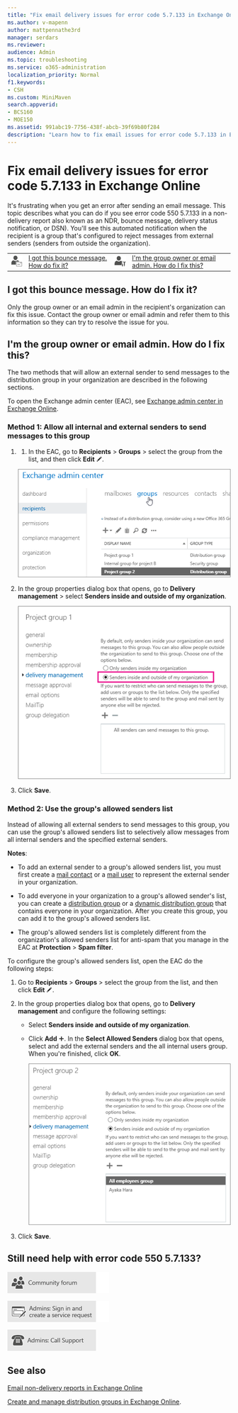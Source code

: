 ```yaml
---
title: "Fix email delivery issues for error code 5.7.133 in Exchange Online"
ms.author: v-mapenn
author: mattpennathe3rd
manager: serdars
ms.reviewer: 
audience: Admin
ms.topic: troubleshooting
ms.service: o365-administration
localization_priority: Normal
f1.keywords:
- CSH
ms.custom: MiniMaven
search.appverid:
- BCS160
- MOE150
ms.assetid: 991abc19-7756-438f-abcb-39f69b80f284
description: "Learn how to fix email issues for error code 5.7.133 in Exchange Online (the group recipient is configured to reject messages from external or unauthenticated senders)."
---
```


# Fix email delivery issues for error code 5.7.133 in Exchange Online

It's frustrating when you get an error after sending an email message. This topic describes what you can do if you see error code 550 5.7.133 in a non-delivery report also known as an NDR, bounce message, delivery status notification, or DSN). You'll see this automated notification when the recipient is a group that's configured to reject messages from external senders (senders from outside the organization).

|||||
|:-----|:-----|:-----|:-----|
|![Email user icon](../../media/31425afd-41a9-435e-aa85-6886277c369b.png)|[I got this bounce message. How do fix it?](#i-got-this-bounce-message-how-do-i-fix-it)|![Email admin icon](../../media/3d4c569e-b819-4a29-86b1-4b9619cf2acf.png)|[I'm the group owner or email admin. How do I fix this?](#im-the-group-owner-or-email-admin-how-do-i-fix-this)|

## I got this bounce message. How do I fix it?

Only the group owner or an email admin in the recipient's organization can fix this issue. Contact the group owner or email admin and refer them to this information so they can try to resolve the issue for you.

## I'm the group owner or email admin. How do I fix this?

The two methods that will allow an external sender to send messages to the distribution group in your organization are described in the following sections.

To open the Exchange admin center (EAC), see [Exchange admin center in Exchange Online](https://docs.microsoft.com/Exchange/exchange-admin-center).

### Method 1: Allow all internal and external senders to send messages to this group

1. 1. In the EAC, go to **Recipients** \> **Groups** \> select the group from the list, and then click **Edit** ![Edit icon](../../media/ebd260e4-3556-4fb0-b0bb-cc489773042c.gif).

   ![Finding groups in the Exchange admin center](../../media/8b57ae07-1a2c-4cb7-94a7-70f898be6276.png)

2. In the group properties dialog box that opens, go to **Delivery management** \> select **Senders inside and outside of my organization**.

   ![Use the Exchange admin center to solve DSN 5.7.133 and allow senders](../../media/7223438f-9f43-4601-a457-2fa7dfc977cd.png)

3. Click **Save**.

### Method 2: Use the group's allowed senders list

Instead of allowing all external senders to send messages to this group, you can use the group's allowed senders list to selectively allow messages from all internal senders and the specified external senders.

**Notes**:

- To add an external sender to a group's allowed senders list, you must first create a [mail contact](https://docs.microsoft.com/exchange/recipients-in-exchange-online/manage-mail-contacts) or a [mail user](https://docs.microsoft.com/exchange/recipients-in-exchange-online/manage-mail-users) to represent the external sender in your organization.

- To add everyone in your organization to a group's allowed sender's list, you can create a [distribution group](https://docs.microsoft.com/exchange/recipients-in-exchange-online/manage-distribution-groups/manage-distribution-groups) or a [dynamic distribution group](https://docs.microsoft.com/exchange/recipients-in-exchange-online/manage-dynamic-distribution-groups/manage-dynamic-distribution-groups) that contains everyone in your organization. After you create this group, you can add it to the group's allowed senders list.

- The group's allowed senders list is completely different from the organization's allowed senders list for anti-spam that you manage in the EAC at **Protection** \> **Spam filter**.

To configure the group's allowed senders list, open the EAC do the following steps:

1. Go to **Recipients** \> **Groups** \> select the group from the list, and then click **Edit** ![Edit icon](../../media/ebd260e4-3556-4fb0-b0bb-cc489773042c.gif).

2. In the group properties dialog box that opens, go to **Delivery management** and configure the following settings:

   - Select **Senders inside and outside of my organization**.

   - Click **Add** ![Add icon](../../media/8ee52980-254b-440b-99a2-18d068de62d3.gif). In the **Select Allowed Senders** dialog box that opens, select and add the external senders and the all internal users group. When you're finished, click **OK**.

     ![Add allowed external sender to a distribution group to help solve NDR 5.7.133](../../media/c736b5ad-39f0-4c7e-ba74-12518c61814f.png)

3. Click **Save**.

## Still need help with error code 550 5.7.133?

[![Get help from the Office 365 community forums](../../media/12a746cc-184b-4288-908c-f718ce9c4ba5.png)](https://go.microsoft.com/fwlink/p/?LinkId=518605)

[![Admins: Sign in and create a service request](../../media/10862798-181d-47a5-ae4f-3f8d5a2874d4.png)](https://go.microsoft.com/fwlink/p/?LinkId=519124)

[![Admins: Call Support](../../media/9f262e67-e8c9-4fc0-85c2-b3f4cfbc064e.png)](https://go.microsoft.com/fwlink/p/?LinkID=518322)

## See also

[Email non-delivery reports in Exchange Online](non-delivery-reports-in-exchange-online.md)

[Create and manage distribution groups in Exchange Online](https://go.microsoft.com/fwlink/p/?LinkId=613635).
